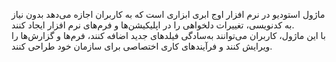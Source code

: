 <p>ماژول استودیو در نرم افزار اوج ابری ابزاری است که به کاربران اجازه می‌دهد بدون نیاز به کدنویسی، تغییرات دلخواهی را در اپلیکیشن‌ها و فرم‌های نرم افزار ایجاد کنند.&nbsp;<br>با این ماژول، کاربران می‌توانند به‌سادگی فیلدهای جدید اضافه کنند، فرم‌ها و گزارش‌ها را ویرایش کنند و فرآیندهای کاری اختصاصی برای سازمان خود طراحی کنند.</p>